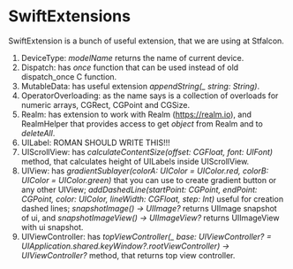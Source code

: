 # SwiftExtensions
SwiftExtension is a bunch of useful extension, that we are using at Stfalcon.

1. DeviceType: *modelName* returns the name of current device.
2. Dispatch: has *once* function that can be used instead of old dispatch_once C function.
3. MutableData: has useful extension *appendString(_ string: String)*.
4. OperatorOverloading: as the name says is a collection of overloads for numeric arrays, CGRect, CGPoint and CGSize.
5. Realm: has extension to work with Realm (https://realm.io), and RealmHelper that provides access to get *object* from Realm and to *deleteAll*.
6. UILabel: ROMAN SHOULD WRITE THIS!!!
7. UIScrollView: has *calculateContentSize(offset: CGFloat, font: UIFont)* method, that calculates height of UILabels inside UIScrollView.
8. UIView: has *gradientSublayer(colorA: UIColor = UIColor.red, colorB: UIColor = UIColor.green)* that you can use to create gradient button or any other UIView; *addDashedLine(startPoint: CGPoint, endPoint: CGPoint, color: UIColor, lineWidth: CGFloat, step: Int)* useful for creation dashed lines; *snapshotImage() -> UIImage?* returns UIImage snapshot of ui, and *snapshotImageView() -> UIImageView?* returns UIImageView with ui snapshot.
9. UIViewController: has *topViewController(_ base: UIViewController? = UIApplication.shared.keyWindow?.rootViewController) -> UIViewController?* method, that returns top view controller. 

